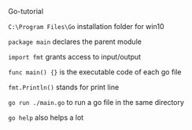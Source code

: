 Go-tutorial

`C:\Program Files\Go` installation folder for win10

`package main` declares the parent module

`import fmt` grants access to input/output

`func main() {}` is the executable code of each go file

`fmt.Println()` stands for print line

`go run ./main.go` to run a go file in the same directory

`go help` also helps a lot
